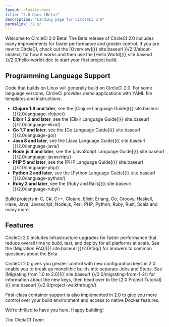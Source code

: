 ```yaml
---
layout: classic-docs
title: "2.0 Docs (Beta)"
description: "Landing page for CircleCI 2.0"
permalink: /2.0/
---
```


Welcome to CircleCI 2.0 Beta! The Beta release of CircleCI 2.0 includes many improvements for faster performance and greater control. If you are new to CircleCI, check out the [Overview]({{ site.baseurl }}/2.0/about-circleci) for how it works and then use the [Hello World]({{ site.baseurl }}/2.0/hello-world) doc to start your first project build.

## Programming Language Support

Code that builds on Linux will generally build on CircleCI 2.0. For some language versions, CircleCI provides demo applications with YAML file templates and instructions: 

- **Clojure 1.8 and later**, see the [Clojure Language Guide]({{ site.baseurl }}/2.0/language-clojure/)
- **Elixir 1.2 and later**, see the [Elixir Language Guide]({{ site.baseurl }}/2.0/language-elixir/)
- **Go 1.7 and later**, see the [Go Language Guide]({{ site.baseurl }}/2.0/language-go/)
- **Java 8 and later**, see the [Java Language Guide]({{ site.baseurl }}/2.0/language-java/)
- **Node.js 4 and later**, see the [JavaScript Language Guide]({{ site.baseurl }}/2.0/language-javascript/)
- **PHP 5 and later**, see the [PHP Language Guide]({{ site.baseurl }}/2.0/language-php/)
- **Python 2 and later**, see the [Python Language Guide]({{ site.baseurl }}/2.0/language-python/)
- **Ruby 2 and later**, see the [Ruby and Rails]({{ site.baseurl }}/2.0/language-ruby/) 

Build projects in C, C#, C++, Clojure, Elixir, Erlang, Go, Groovy, Haskell, Haxe, Java, Javascript, Node.js, Perl, PHP, Python, Ruby, Rust, Scala and many more. 

## Features

CircleCi 2.0 includes infrastructure upgrades for faster performance that reduce overall time to build, test, and deploy for all platforms at scale. See the [Migration FAQ]({{ site.baseurl }}/2.0/faq/) for answers to common questions about the Beta.

CircleCI 2.0 gives you greater control with new configuration keys in 2.0 enable you to break up monolithic builds into separate Jobs and Steps. See [Migrating from 1.0 to 2.0]({{ site.baseurl }}/2.0/migrating-from-1-2/) for information about the new keys, then head over to the [2.0 Project Tutorial]({{ site.baseurl }}/2.0/project-walkthrough/).

First-class container support is also implemented in 2.0 to give you more control over your build environment and access to native Docker features.

We’re thrilled to have you here. Happy building!

_The CircleCI Team_
